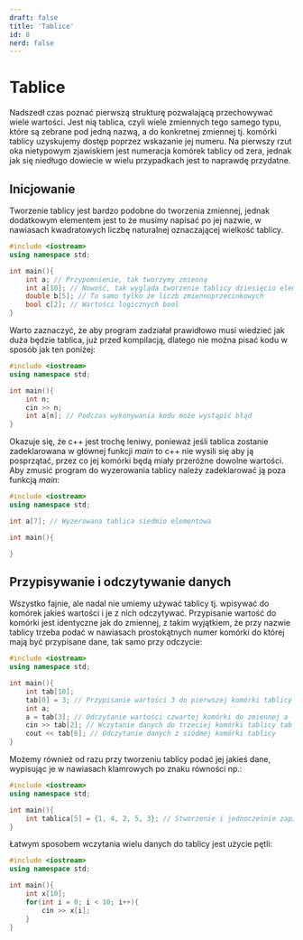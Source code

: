 ```yaml
---
draft: false
title: 'Tablice'
id: 8
nerd: false
---
```

# Tablice
Nadszedł czas poznać pierwszą strukturę pozwalającą przechowywać wiele wartości. Jest nią tablica, czyli wiele zmiennych tego samego typu, które są zebrane pod jedną nazwą, a do konkretnej zmiennej tj. komórki tablicy uzyskujemy dostęp poprzez wskazanie jej numeru. Na pierwszy rzut oka nietypowym zjawiskiem jest numeracja komórek tablicy od zera, jednak jak się niedługo dowiecie w wielu przypadkach jest to naprawdę przydatne.

## Inicjowanie
Tworzenie tablicy jest bardzo podobne do tworzenia zmiennej, jednak dodatkowym elementem jest to że musimy napisać po jej nazwie, w nawiasach kwadratowych liczbę naturalnej oznaczającej wielkość tablicy.

```cpp
#include <iostream>
using namespace std;

int main(){
    int a; // Przypomnienie, tak tworzymy zmienną
    int a[10]; // Nowość, tak wygląda tworzenie tablicy dziesięcio elementowej, liczb całkowitych
    double b[5]; // To samo tylko że liczb zmiennoprzecinkowych
    bool c[2]; // Wartości logicznych bool
}
```

Warto zaznaczyć, że aby program zadziałał prawidłowo musi wiedzieć jak duża będzie tablica, już przed kompilacją, dlatego nie można pisać kodu w sposób jak ten poniżej:
```cpp
#include <iostream>
using namespace std;

int main(){
    int n;
    cin >> n;
    int a[n]; // Podczas wykonywania kodu może wystąpić błąd
}
```

Okazuje się, że c++ jest trochę leniwy, ponieważ jeśli tablica zostanie zadeklarowana w głównej funkcji $main$ to c++ nie wysili się aby ją posprzątać, przez co jej komórki będą miały przeróżne dowolne wartości. Aby zmusić program do wyzerowania tablicy należy zadeklarować ją poza funkcją $main$:
```cpp
#include <iostream>
using namespace std;

int a[7]; // Wyzerowana tablica siedmio elementowa

int main(){

}
```

## Przypisywanie i odczytywanie danych
Wszystko fajnie, ale nadal nie umiemy używać tablicy tj. wpisywać do komórek jakieś wartości i je z nich odczytywać. Przypisanie wartość do komórki jest identyczne jak do zmiennej, z takim wyjątkiem, że przy nazwie tablicy trzeba podać w nawiasach prostokątnych numer komórki do której mają być przypisane dane, tak samo przy odczycie:

```cpp
#include <iostream>
using namespace std;

int main(){
    int tab[10];
    tab[0] = 3; // Przypisanie wartości 3 do pierwszej komórki tablicy tab
    int a;
    a = tab[3]; // Odczytanie wartości czwartej komórki do zmiennej a 
    cin >> tab[2]; // Wczytanie danych do trzeciej komórki tablicy tab
    cout << tab[6]; // Odczytanie danych z siódmej komórki tablicy
}
```

Możemy również od razu przy tworzeniu tablicy podać jej jakieś dane, wypisując je w nawiasach klamrowych po znaku równości np.:
```cpp
#include <iostream>
using namespace std;

int main(){
    int tablica[5] = {1, 4, 2, 5, 3}; // Stworzenie i jednocześnie zapisanie do tablicy pięciu elementów
}
```

Łatwym sposobem wczytania wielu danych do tablicy jest użycie pętli:
```cpp
#include <iostream>
using namespace std;

int main(){
    int x[10];
    for(int i = 0; i < 10; i++){
        cin >> x[i];
    }
}
```

